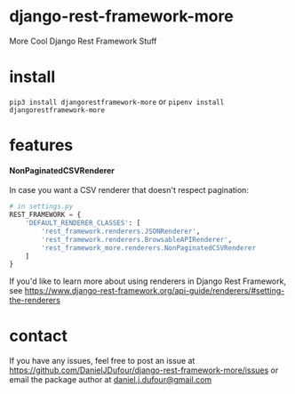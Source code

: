 # django-rest-framework-more
More Cool Django Rest Framework Stuff

# install
`pip3 install djangorestframework-more` or `pipenv install djangorestframework-more`

# features
#### NonPaginatedCSVRenderer
In case you want a CSV renderer that doesn't respect pagination:
```python
# in settings.py
REST_FRAMEWORK = {
    'DEFAULT_RENDERER_CLASSES': [
        'rest_framework.renderers.JSONRenderer',
        'rest_framework.renderers.BrowsableAPIRenderer',
        'rest_framework_more.renderers.NonPaginatedCSVRenderer
    ]
}
```
If you'd like to learn more about using renderers in Django Rest Framework, see https://www.django-rest-framework.org/api-guide/renderers/#setting-the-renderers

# contact
If you have any issues, feel free to post an issue at https://github.com/DanielJDufour/django-rest-framework-more/issues or email the package author at daniel.j.dufour@gmail.com
